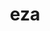 ---
title: "eza"
layout: cache
categories: [package, develop-2025-02-02]
meta: {"versions": ["0.20.4"], "compilers": ["gcc@=10.5.0", "gcc@=13.3.0"], "oss": ["centos7", "rhel8"], "platforms": ["linux"], "targets": ["aarch64", "x86_64_v3"], "stacks": ["developer-tools-aarch64-linux-gnu", "developer-tools-x86_64_v3-linux-gnu", "root"], "num_specs": 2, "num_specs_by_stack": {"developer-tools-x86_64_v3-linux-gnu": 1, "root": 2, "developer-tools-aarch64-linux-gnu": 1}}
spec_details: [{"hash": "34jbcfhx7me5xybrcxlydey4475vnxws", "compiler": "gcc@=10.5.0", "versions": ["0.20.4"], "os": "centos7", "platform": "linux", "target": "x86_64_v3", "variants": ["build_system=cargo"], "stacks": ["developer-tools-x86_64_v3-linux-gnu", "root"], "size": "-", "tarball": "https://binaries.spack.io/develop-2025-02-02/build_cache/linux-centos7-x86_64_v3/gcc-10.5.0/eza-0.20.4/linux-centos7-x86_64_v3-gcc-10.5.0-eza-0.20.4-34jbcfhx7me5xybrcxlydey4475vnxws.spack"}, {"hash": "puwyxlu6trs2bjcqyt2t4pwawe63dr4p", "compiler": "gcc@=13.3.0", "versions": ["0.20.4"], "os": "rhel8", "platform": "linux", "target": "aarch64", "variants": ["build_system=cargo"], "stacks": ["developer-tools-aarch64-linux-gnu", "root"], "size": "-", "tarball": "https://binaries.spack.io/develop-2025-02-02/build_cache/linux-rhel8-aarch64/gcc-13.3.0/eza-0.20.4/linux-rhel8-aarch64-gcc-13.3.0-eza-0.20.4-puwyxlu6trs2bjcqyt2t4pwawe63dr4p.spack"}]
---